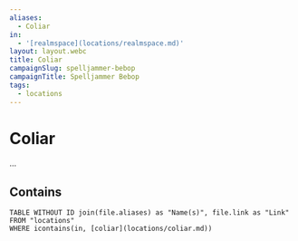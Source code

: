 ```yaml
---
aliases:
  - Coliar
in:
  - '[realmspace](locations/realmspace.md)'
layout: layout.webc
title: Coliar
campaignSlug: spelljammer-bebop
campaignTitle: Spelljammer Bebop
tags:
  - locations
---
```

# Coliar

...

## Contains
```dataview
TABLE WITHOUT ID join(file.aliases) as "Name(s)", file.link as "Link"
FROM "locations"
WHERE icontains(in, [coliar](locations/coliar.md))
```
